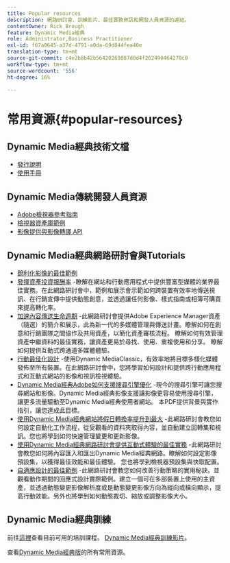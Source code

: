 ```yaml
---
title: Popular resources
description: 網路研討會、訓練影片、最佳實務資訊和開發人員資源的連結。
contentOwner: Rick Brough
feature: Dynamic Media經典
role: Administrator,Business Practitioner
exl-id: f67a0645-a37d-4791-a0da-69d844fea40e
translation-type: tm+mt
source-git-commit: c4e2b8b42b56420269087d0d4f262490464270c0
workflow-type: tm+mt
source-wordcount: '556'
ht-degree: 16%

---
```


# 常用資源{#popular-resources}

## Dynamic Media經典技術文檔

* [發行說明](https://experienceleague.adobe.com/docs/dynamic-media-developer-resources/release-notes/s7rn2017.html)
* [使用手冊](introduction.md)

## Dynamic Media傳統開發人員資源

* [Adobe檢視器參考指南](https://experienceleague.adobe.com/docs/dynamic-media-developer-resources.html)
* [檢視器資產庫範例](https://landing.adobe.com/tw/na/dynamic-media/ctir-2755/live-demos.html)
* [影像提供與影像轉譯 API](https://experienceleague.adobe.com/docs/dynamic-media-developer-resources.html)

## Dynamic Media經典網路研討會與Tutorials

* [銳利化影像的最佳範例](/help/assets/s7_sharpening_images.pdf)
* [發揮資產投資報酬率](https://adobecustomersuccess.adobeconnect.com/p5ar3hfrrec/?launcher=false&amp;fcsContent=true&amp;pbMode=normal&amp;proto=true) -瞭解在網站和行動應用程式中提供豐富型媒體的業界最佳實務。在此網路研討會中，範例和展示會示範如何跨裝置有效率地傳送視訊、在行銷宣傳中提供動態創意，並透過讓任何影像、樣式指南或相簿可購買來提高轉化率。
* [加速內容傳送生命週期](https://adobecustomersuccess.adobeconnect.com/p88ducm9pqv/) -此網路研討會提供Adobe Experience Manager資產（隨選）的簡介和展示，此為新一代的多媒體管理與傳送計畫。瞭解如何在創意和行銷團隊之間協作及共用資產，以簡化資產審核流程。 瞭解如何有效管理資產中繼資料的最佳實務，讓資產更易於尋找、使用、重複使用和分享。 瞭解如何提供互動式跨通道多媒體體驗。
* [行動最佳化設計](https://adobecustomersuccess.adobeconnect.com/p6oqd3wydif/?launcher=false&amp;fcsContent=true&amp;pbMode=normal&amp;proto=true) -使用Dynamic MediaClassic，有效率地將目標多樣化媒體發佈至所有裝置。在此網路研討會中，您將學習如何設計和提供跨行動應用程式和互動式網站的影像和視訊檢視體驗。
* [Dynamic Media經典Adobe如何支援搜尋引擎優化](/help/assets/s7_seo.pdf) -現今的搜尋引擎可讓您搜尋網站和影像。Dynamic Media經典影像支援讓影像更容易使用搜尋引擎，讓更多流量驅動至Dynamic Media經典使用者網站。 本PDF提供背景與實作指引，讓您達成此目標。
* [使用Dynamic Media經典網站將假日轉換率提升到最大](https://adobecustomersuccess.adobeconnect.com/p32n1yr85c9/?proto=true) -此網路研討會教您如何設定自動化工作流程，從受觀看的資料夾取得內容，並自動建立回轉集和視訊。您也將學到如何快速管理變更和更新影像。
* [使用Dynamic Media經典網路研討會提供互動式體驗的最佳實務](https://seminars.adobeconnect.com/p7wb8ej3u6d/) -此網路研討會教您如何將內容匯入和匯出Dynamic Media經典網路。瞭解如何設定影像預設集，以獲得最佳效能和最佳體驗。 您也將學到檢視器預設集與快取配置。
* [自適應設計的最佳範例](https://offers.adobe.com/en/na/marketing/landings/_40458_responsive_design_live_on_demand_webinar.html) -此網路研討會教您如何改善行動策略的實用秘訣。並觀看動作期間的回應式設計實際範例。建立一個可在多部裝置上使用的主資產，並透過動態變更影像解析度或是動態變更影像方向為縱向或橫向顯示，提高行動效能。另外也將學到如何動態裁切、縮放或調整影像大小。

## Dynamic Media經典訓練

前往[這裡](https://training.adobe.com/training/courses.html#product=adobe-scene7)查看目前可用的培訓課程。
[Dynamic Media經典訓練影片](https://experienceleague.adobe.com/docs/dynamic-media-classic/using/intro/training-videos.html#intro)。

查看[Dynamic Media經典版](home.md)的所有常用資源。
